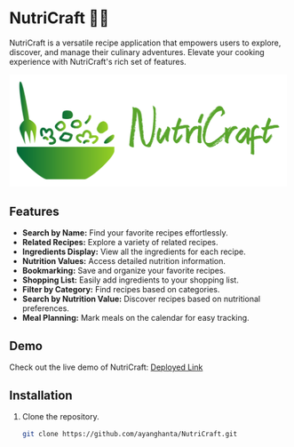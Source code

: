# NutriCraft 🍲✨

NutriCraft is a versatile recipe application that empowers users to explore, discover, and manage their culinary adventures. Elevate your cooking experience with NutriCraft's rich set of features.

<!-- ![NutriCraft](./img/main-logo.png) -->
<img src="./img/main-logo.png" alt="NutriCraft" style="width:500px;">

## Features

- **Search by Name:** Find your favorite recipes effortlessly.
- **Related Recipes:** Explore a variety of related recipes.
- **Ingredients Display:** View all the ingredients for each recipe.
- **Nutrition Values:** Access detailed nutrition information.
- **Bookmarking:** Save and organize your favorite recipes.
- **Shopping List:** Easily add ingredients to your shopping list.
- **Filter by Category:** Find recipes based on categories.
- **Search by Nutrition Value:** Discover recipes based on nutritional preferences.
- **Meal Planning:** Mark meals on the calendar for easy tracking.

## Demo

Check out the live demo of NutriCraft: [Deployed Link](your-deployed-link)

## Installation

1. Clone the repository.
   ```bash
   git clone https://github.com/ayanghanta/NutriCraft.git
   ```

